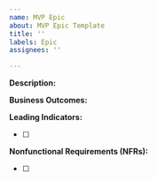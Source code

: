 ```yaml
---
name: MVP Epic
about: MVP Epic Template
title: ''
labels: Epic
assignees: ''

---
```


**Description:**


**Business Outcomes:** 



**Leading Indicators:** 

- [ ] 

**Nonfunctional Requirements (NFRs):**

- [ ]
